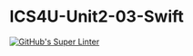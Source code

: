 # ICS4U-Unit2-03-Swift
[![GitHub's Super Linter](https://github.com/Roman-Cernetchi/ICS4U-Unit2-03-Swift/workflows/GitHub's%20Super%20Linter/badge.svg)](https://github.com/Roman-Cernetchi/ICS4U-Unit2-03-Swift/actions)
